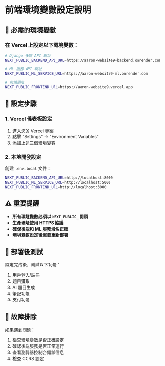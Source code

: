 # 前端環境變數設定說明

## 🎯 **必需的環境變數**

### **在 Vercel 上設定以下環境變數：**

```bash
# Django 後端 API 網址
NEXT_PUBLIC_BACKEND_API_URL=https://aaron-website9-backend.onrender.com

# ML 服務 API 網址
NEXT_PUBLIC_ML_SERVICE_URL=https://aaron-website9-ml.onrender.com

# 前端網址
NEXT_PUBLIC_FRONTEND_URL=https://aaron-website9.vercel.app
```

## 🔧 **設定步驟**

### 1. **Vercel 儀表板設定**
1. 進入您的 Vercel 專案
2. 點擊 "Settings" → "Environment Variables"
3. 添加上述三個環境變數

### 2. **本地開發設定**
創建 `.env.local` 文件：
```bash
NEXT_PUBLIC_BACKEND_API_URL=http://localhost:8000
NEXT_PUBLIC_ML_SERVICE_URL=http://localhost:5000
NEXT_PUBLIC_FRONTEND_URL=http://localhost:3000
```

## ⚠️ **重要提醒**

- **所有環境變數必須以 `NEXT_PUBLIC_` 開頭**
- **生產環境使用 HTTPS 協議**
- **確保後端和 ML 服務域名正確**
- **環境變數設定後需要重新部署**

## 🚀 **部署後測試**

設定完成後，測試以下功能：
1. 用戶登入/註冊
2. 題目獲取
3. AI 題目生成
4. 筆記功能
5. 支付功能

## 📝 **故障排除**

如果遇到問題：
1. 檢查環境變數是否正確設定
2. 確認後端服務是否正常運行
3. 查看瀏覽器控制台錯誤信息
4. 檢查 CORS 設定
